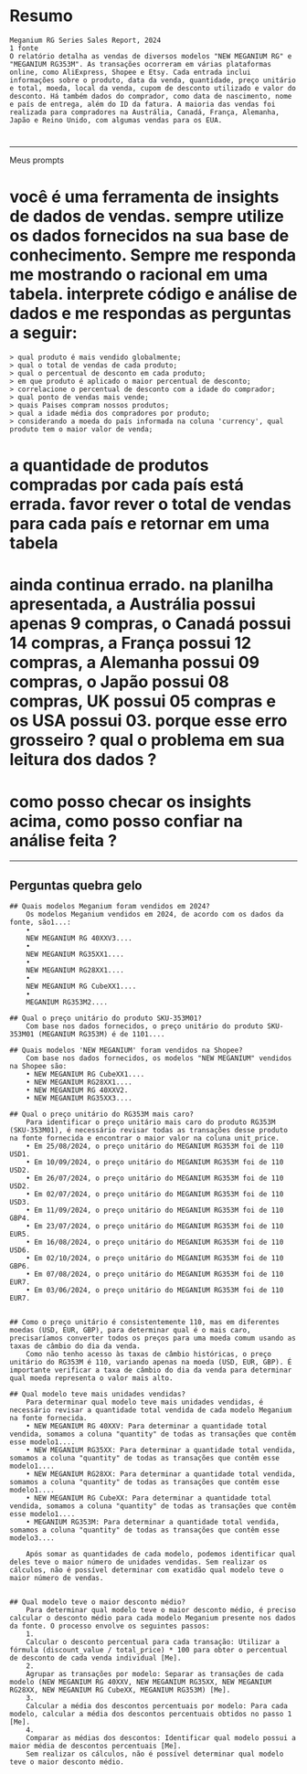 # Resumo
    Meganium RG Series Sales Report, 2024
    1 fonte
    O relatório detalha as vendas de diversos modelos "NEW MEGANIUM RG" e "MEGANIUM RG353M". As transações ocorreram em várias plataformas online, como AliExpress, Shopee e Etsy. Cada entrada inclui informações sobre o produto, data da venda, quantidade, preço unitário e total, moeda, local da venda, cupom de desconto utilizado e valor do desconto. Há também dados do comprador, como data de nascimento, nome e país de entrega, além do ID da fatura. A maioria das vendas foi realizada para compradores na Austrália, Canadá, França, Alemanha, Japão e Reino Unido, com algumas vendas para os EUA.
#

---

Meus prompts

# 	você é uma ferramenta de insights de dados de vendas. sempre utilize os dados fornecidos na sua base de conhecimento. Sempre me responda me mostrando o racional em uma tabela. interprete código e análise de dados e me respondas as perguntas a seguir: 
    
    > qual produto é mais vendido globalmente; 
    > qual o total de vendas de cada produto; 
    > qual o percentual de desconto em cada produto; 
    > em que produto é aplicado o maior percentual de desconto; 
    > correlacione o percentual de desconto com a idade do comprador; 
    > qual ponto de vendas mais vende; 
    > quais Paises compram nossos produtos; 
    > qual a idade média dos compradores por produto; 
    > considerando a moeda do país informada na coluna 'currency', qual produto tem o maior valor de venda;

# a quantidade de produtos compradas por cada país está errada. favor rever o total de vendas para cada país e retornar em uma tabela

# ainda continua errado. na planilha apresentada, a Austrália possui apenas 9 compras, o Canadá possui 14 compras, a França possui 12 compras, a Alemanha possui 09 compras, o Japão possui 08 compras, UK possui 05 compras e os USA possui 03. porque esse erro grosseiro ? qual o problema em sua leitura dos dados ?


# como posso checar os insights acima, como posso confiar na análise feita ?

---

## Perguntas quebra gelo
    ## Quais modelos Meganium foram vendidos em 2024?
        Os modelos Meganium vendidos em 2024, de acordo com os dados da fonte, são1...:
        •
        NEW MEGANIUM RG 40XXV3....
        •
        NEW MEGANIUM RG35XX1....
        •
        NEW MEGANIUM RG28XX1....
        •
        NEW MEGANIUM RG CubeXX1....
        •
        MEGANIUM RG353M2....

    ## Qual o preço unitário do produto SKU-353M01?
        Com base nos dados fornecidos, o preço unitário do produto SKU-353M01 (MEGANIUM RG353M) é de 1101....

    ## Quais modelos 'NEW MEGANIUM' foram vendidos na Shopee?
        Com base nos dados fornecidos, os modelos "NEW MEGANIUM" vendidos na Shopee são:
        • NEW MEGANIUM RG CubeXX1....
        • NEW MEGANIUM RG28XX1....
        • NEW MEGANIUM RG 40XXV2.
        • NEW MEGANIUM RG35XX3....

    ## Qual o preço unitário do RG353M mais caro?
        Para identificar o preço unitário mais caro do produto RG353M (SKU-353M01), é necessário revisar todas as transações desse produto na fonte fornecida e encontrar o maior valor na coluna unit_price.
        • Em 25/08/2024, o preço unitário do MEGANIUM RG353M foi de 110 USD1.
        • Em 10/09/2024, o preço unitário do MEGANIUM RG353M foi de 110 USD2.
        • Em 26/07/2024, o preço unitário do MEGANIUM RG353M foi de 110 USD2.
        • Em 02/07/2024, o preço unitário do MEGANIUM RG353M foi de 110 USD3.
        • Em 11/09/2024, o preço unitário do MEGANIUM RG353M foi de 110 GBP4.
        • Em 23/07/2024, o preço unitário do MEGANIUM RG353M foi de 110 EUR5.
        • Em 16/08/2024, o preço unitário do MEGANIUM RG353M foi de 110 USD6.
        • Em 02/10/2024, o preço unitário do MEGANIUM RG353M foi de 110 GBP6.
        • Em 07/08/2024, o preço unitário do MEGANIUM RG353M foi de 110 EUR7.
        • Em 03/06/2024, o preço unitário do MEGANIUM RG353M foi de 110 EUR7.


    ## Como o preço unitário é consistentemente 110, mas em diferentes moedas (USD, EUR, GBP), para determinar qual é o mais caro, precisaríamos converter todos os preços para uma moeda comum usando as taxas de câmbio do dia da venda.
        Como não tenho acesso às taxas de câmbio históricas, o preço unitário do RG353M é 110, variando apenas na moeda (USD, EUR, GBP). É importante verificar a taxa de câmbio do dia da venda para determinar qual moeda representa o valor mais alto.

    ## Qual modelo teve mais unidades vendidas?
        Para determinar qual modelo teve mais unidades vendidas, é necessário revisar a quantidade total vendida de cada modelo Meganium na fonte fornecida.
        • NEW MEGANIUM RG 40XXV: Para determinar a quantidade total vendida, somamos a coluna "quantity" de todas as transações que contêm esse modelo1....
        • NEW MEGANIUM RG35XX: Para determinar a quantidade total vendida, somamos a coluna "quantity" de todas as transações que contêm esse modelo1....
        • NEW MEGANIUM RG28XX: Para determinar a quantidade total vendida, somamos a coluna "quantity" de todas as transações que contêm esse modelo1....
        • NEW MEGANIUM RG CubeXX: Para determinar a quantidade total vendida, somamos a coluna "quantity" de todas as transações que contêm esse modelo1....
        • MEGANIUM RG353M: Para determinar a quantidade total vendida, somamos a coluna "quantity" de todas as transações que contêm esse modelo3....
        
        Após somar as quantidades de cada modelo, podemos identificar qual deles teve o maior número de unidades vendidas. Sem realizar os cálculos, não é possível determinar com exatidão qual modelo teve o maior número de vendas.


    ## Qual modelo teve o maior desconto médio?
        Para determinar qual modelo teve o maior desconto médio, é preciso calcular o desconto médio para cada modelo Meganium presente nos dados da fonte. O processo envolve os seguintes passos:
        1.
        Calcular o desconto percentual para cada transação: Utilizar a fórmula (discount_value / total_price) * 100 para obter o percentual de desconto de cada venda individual [Me].
        2.
        Agrupar as transações por modelo: Separar as transações de cada modelo (NEW MEGANIUM RG 40XXV, NEW MEGANIUM RG35XX, NEW MEGANIUM RG28XX, NEW MEGANIUM RG CubeXX, MEGANIUM RG353M) [Me].
        3.
        Calcular a média dos descontos percentuais por modelo: Para cada modelo, calcular a média dos descontos percentuais obtidos no passo 1 [Me].
        4.
        Comparar as médias dos descontos: Identificar qual modelo possui a maior média de descontos percentuais [Me].
        Sem realizar os cálculos, não é possível determinar qual modelo teve o maior desconto médio.
##

